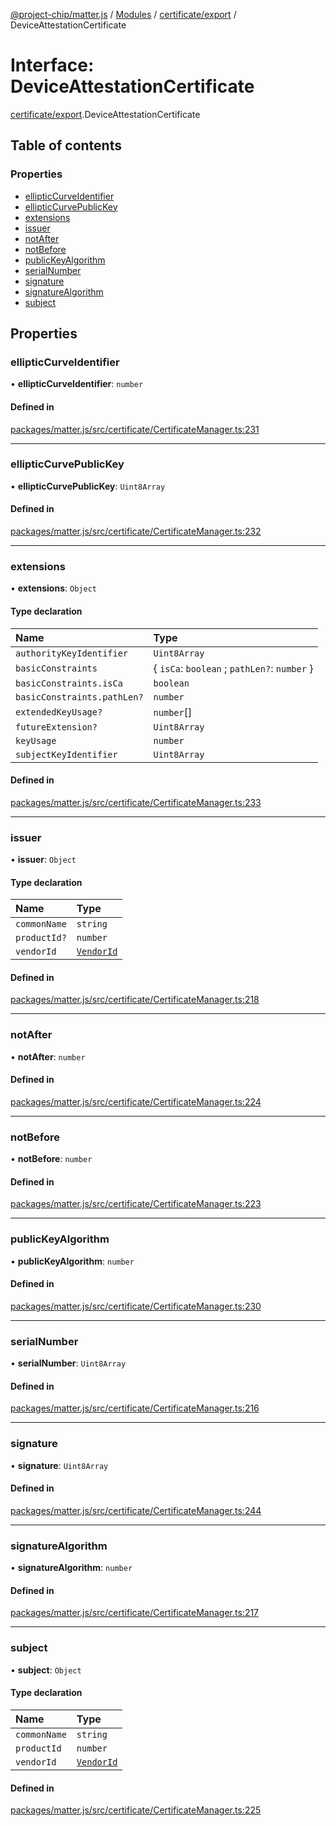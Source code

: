 [@project-chip/matter.js](../README.md) / [Modules](../modules.md) / [certificate/export](../modules/certificate_export.md) / DeviceAttestationCertificate

# Interface: DeviceAttestationCertificate

[certificate/export](../modules/certificate_export.md).DeviceAttestationCertificate

## Table of contents

### Properties

- [ellipticCurveIdentifier](certificate_export.DeviceAttestationCertificate.md#ellipticcurveidentifier)
- [ellipticCurvePublicKey](certificate_export.DeviceAttestationCertificate.md#ellipticcurvepublickey)
- [extensions](certificate_export.DeviceAttestationCertificate.md#extensions)
- [issuer](certificate_export.DeviceAttestationCertificate.md#issuer)
- [notAfter](certificate_export.DeviceAttestationCertificate.md#notafter)
- [notBefore](certificate_export.DeviceAttestationCertificate.md#notbefore)
- [publicKeyAlgorithm](certificate_export.DeviceAttestationCertificate.md#publickeyalgorithm)
- [serialNumber](certificate_export.DeviceAttestationCertificate.md#serialnumber)
- [signature](certificate_export.DeviceAttestationCertificate.md#signature)
- [signatureAlgorithm](certificate_export.DeviceAttestationCertificate.md#signaturealgorithm)
- [subject](certificate_export.DeviceAttestationCertificate.md#subject)

## Properties

### ellipticCurveIdentifier

• **ellipticCurveIdentifier**: `number`

#### Defined in

[packages/matter.js/src/certificate/CertificateManager.ts:231](https://github.com/project-chip/matter.js/blob/b7330d72/packages/matter.js/src/certificate/CertificateManager.ts#L231)

___

### ellipticCurvePublicKey

• **ellipticCurvePublicKey**: `Uint8Array`

#### Defined in

[packages/matter.js/src/certificate/CertificateManager.ts:232](https://github.com/project-chip/matter.js/blob/b7330d72/packages/matter.js/src/certificate/CertificateManager.ts#L232)

___

### extensions

• **extensions**: `Object`

#### Type declaration

| Name | Type |
| :------ | :------ |
| `authorityKeyIdentifier` | `Uint8Array` |
| `basicConstraints` | { `isCa`: `boolean` ; `pathLen?`: `number`  } |
| `basicConstraints.isCa` | `boolean` |
| `basicConstraints.pathLen?` | `number` |
| `extendedKeyUsage?` | `number`[] |
| `futureExtension?` | `Uint8Array` |
| `keyUsage` | `number` |
| `subjectKeyIdentifier` | `Uint8Array` |

#### Defined in

[packages/matter.js/src/certificate/CertificateManager.ts:233](https://github.com/project-chip/matter.js/blob/b7330d72/packages/matter.js/src/certificate/CertificateManager.ts#L233)

___

### issuer

• **issuer**: `Object`

#### Type declaration

| Name | Type |
| :------ | :------ |
| `commonName` | `string` |
| `productId?` | `number` |
| `vendorId` | [`VendorId`](../modules/datatype_export.md#vendorid) |

#### Defined in

[packages/matter.js/src/certificate/CertificateManager.ts:218](https://github.com/project-chip/matter.js/blob/b7330d72/packages/matter.js/src/certificate/CertificateManager.ts#L218)

___

### notAfter

• **notAfter**: `number`

#### Defined in

[packages/matter.js/src/certificate/CertificateManager.ts:224](https://github.com/project-chip/matter.js/blob/b7330d72/packages/matter.js/src/certificate/CertificateManager.ts#L224)

___

### notBefore

• **notBefore**: `number`

#### Defined in

[packages/matter.js/src/certificate/CertificateManager.ts:223](https://github.com/project-chip/matter.js/blob/b7330d72/packages/matter.js/src/certificate/CertificateManager.ts#L223)

___

### publicKeyAlgorithm

• **publicKeyAlgorithm**: `number`

#### Defined in

[packages/matter.js/src/certificate/CertificateManager.ts:230](https://github.com/project-chip/matter.js/blob/b7330d72/packages/matter.js/src/certificate/CertificateManager.ts#L230)

___

### serialNumber

• **serialNumber**: `Uint8Array`

#### Defined in

[packages/matter.js/src/certificate/CertificateManager.ts:216](https://github.com/project-chip/matter.js/blob/b7330d72/packages/matter.js/src/certificate/CertificateManager.ts#L216)

___

### signature

• **signature**: `Uint8Array`

#### Defined in

[packages/matter.js/src/certificate/CertificateManager.ts:244](https://github.com/project-chip/matter.js/blob/b7330d72/packages/matter.js/src/certificate/CertificateManager.ts#L244)

___

### signatureAlgorithm

• **signatureAlgorithm**: `number`

#### Defined in

[packages/matter.js/src/certificate/CertificateManager.ts:217](https://github.com/project-chip/matter.js/blob/b7330d72/packages/matter.js/src/certificate/CertificateManager.ts#L217)

___

### subject

• **subject**: `Object`

#### Type declaration

| Name | Type |
| :------ | :------ |
| `commonName` | `string` |
| `productId` | `number` |
| `vendorId` | [`VendorId`](../modules/datatype_export.md#vendorid) |

#### Defined in

[packages/matter.js/src/certificate/CertificateManager.ts:225](https://github.com/project-chip/matter.js/blob/b7330d72/packages/matter.js/src/certificate/CertificateManager.ts#L225)
